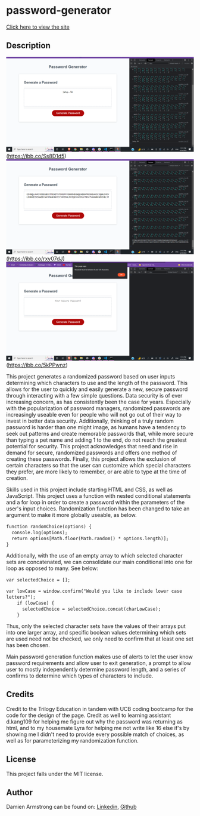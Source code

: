 # password-generator

<a href="https://pirosvs.github.io/password-generator/">Click here to view the site</a>

## Description

<img src="./images/expassword1.png" alt="Short random password with many character sets example"/> (https://ibb.co/Ss8D1d5)
<img src="./images/ex-password-max.png" alt="Long random password using max length example"/> (https://ibb.co/rxy07dJ)
<img src="./images/ex-password-fail.png" alt="Password outside length bounds error alert"/> (https://ibb.co/5kPPwnz)

This project generates a randomized password based on user inputs determining which characters to use and the length of the password. This allows for the user to quickly and easily generate a new, secure password through interacting with a few simple questions. Data security is of ever increasing concern, as has consistently been the case for years. Especially with the popularization of password managers, randomized passwords are increasingly useable even for people who will not go out of their way to invest in better data security. Additionally, thinking of a truly random password is harder than one might image, as humans have a tendency to seek out patterns and create memorable passwords that, while more secure than typing a pet name and adding 1 to the end, do not reach the greatest potential for security. This project acknowledges that need and rise in demand for secure, randomized passwords and offers one method of creating these passwords. Finally, this project allows the exclusion of certain characters so that the user can customize which special characters they prefer, are more likely to remember, or are able to type at the time of creation.

Skills used in this project include starting HTML and CSS, as well as JavaScript. This project uses a function with nested conditional statements and a for loop in order to create a password within the parameters of the user's input choices. Randomization function has been changed to take an argument to make it more globally useable, as below.

```
function randomChoice(options) {
  console.log(options);
  return options[Math.floor(Math.random() * options.length)];
}
```

Additionally, with the use of an empty array to which selected character sets are concatenated, we can consolidate our main conditional into one for loop as opposed to many. See below:

```
var selectedChoice = [];
```

```
var lowCase = window.confirm("Would you like to include lower case letters?");
    if (lowCase) {
      selectedChoice = selectedChoice.concat(charLowCase);
    }
```

Thus, only the selected character sets have the values of their arrays put into one larger array, and specific boolean values determining which sets are used need not be checked, we only need to confirm that at least one set has been chosen.

Main password generation function makes use of alerts to let the user know password requirements and allow user to exit generation, a prompt to allow user to mostly independently determine password length, and a series of confirms to determine which types of characters to include.

## Credits
Credit to the Trilogy Education in tandem with UCB coding bootcamp for the code for the design of the page. Credit as well to learning assistant d.kang109 for helping me figure out why the password was returning as html, and to my housemate Lyra for helping me not write like 16 else if's by showing me I didn't need to provide every possible match of choices, as well as for parameterizing my randomization function.

## License
This project falls under the MIT license.

## Author
Damien Armstrong can be found on: <a href="https://www.linkedin.com/in/damien-armstrong-412319138/">Linkedin</a>, <a href="https://github.com/pirosvs">Github</a>